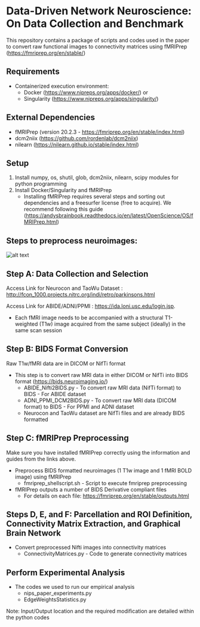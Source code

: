 # Data-Driven Network Neuroscience: On Data Collection and Benchmark

This repository contains a package of scripts and codes used in the paper to convert raw functional images to connectivity matrices using fMRIPrep (https://fmriprep.org/en/stable/)

## Requirements
* Containerized execution environment: 
	* Docker (https://www.nipreps.org/apps/docker/) or 
	* Singularity (https://www.nipreps.org/apps/singularity/)

## External Dependencies
* fMRIPrep (version 20.2.3 - https://fmriprep.org/en/stable/index.html)
* dcm2niix (https://github.com/rordenlab/dcm2niix)
* nilearn (https://nilearn.github.io/stable/index.html)

## Setup

1. Install numpy, os, shutil, glob, dcm2niix, nilearn, scipy modules for python programming
2. Install Docker/Singularity and fMRIPrep 
	* Installing fMRIPrep requires several steps and sorting out dependencies and a freesurfer license (free to acquire). We recommend following this guide (https://andysbrainbook.readthedocs.io/en/latest/OpenScience/OS/fMRIPrep.html)

## Steps to preprocess neuroimages:

![alt text](https://raw.githubusercontent.com/bna-data-analysis/extract-brain-network/main/asset/nips_flowchart.png)

## Step A: Data Collection and Selection
Access Link for Neurocon and TaoWu Dataset : http://fcon_1000.projects.nitrc.org/indi/retro/parkinsons.html

Access Link for ABIDE/ADNI/PPMI : https://ida.loni.usc.edu/login.jsp. 

* Each fMRI image needs to be accompanied with a structural T1-weighted (T1w) image acquired from the same subject (ideally) in the same scan session

## Step B: BIDS Format Conversion

Raw T1w/fMRI data are in DICOM or NifTi format 
* This step is to convert raw MRI data in either DICOM or NifTi into BIDS format (https://bids.neuroimaging.io/)
	* ABIDE_Nifti2BIDS.py - To convert raw MRI data (NifTi format) to BIDS - For ABIDE dataset
	* ADNI_PPMI_DCM2BIDS.py - To convert raw MRI data (DICOM format) to BIDS - For PPMI and ADNI dataset
	* Neurocon and TaoWu dataset are NifTi files and are already BIDS formatted

## Step C: fMRIPrep Preprocessing

Make sure you have installed fMRIPrep correctly using the information and guides from the links above.

* Preprocess BIDS formatted neuroimages (1 T1w image and 1 fMRI BOLD image) using fMRIPrep
	* fmriprep_shellscript.sh - Script to execute fmriprep preprocessing
* fMRIPrep outputs a number of BIDS Derivative compliant files
	* For details on each file: https://fmriprep.org/en/stable/outputs.html

## Steps D, E, and F: Parcellation and ROI Definition, Connectivity Matrix Extraction, and Graphical Brain Network

* Convert preprocessed Nifti images into connectivity matrices
	* ConnectivityMatrices.py - Code to generate connectivity matrices

## Perform Experimental Analysis

* The codes we used to run our empirical analysis 
	* nips_paper_experiments.py
	* EdgeWeightsStatistics.py

Note: Input/Output location and the required modification are detailed within the python codes


